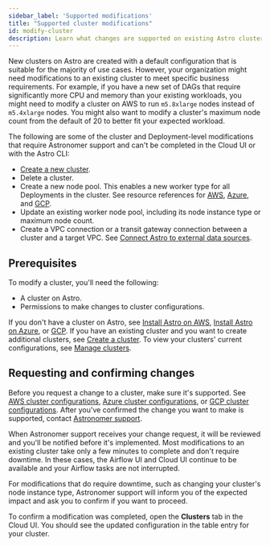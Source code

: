 ```yaml
---
sidebar_label: 'Supported modifications'
title: "Supported cluster modifications"
id: modify-cluster
description: Learn what changes are supported on existing Astro clusters.
---
```


New clusters on Astro are created with a default configuration that is suitable for the majority of use cases. However, your organization might need modifications to an existing cluster to meet specific business requirements. For example, if you have a new set of DAGs that require significantly more CPU and memory than your existing workloads, you might need to modify a cluster on AWS to run `m5.8xlarge` nodes instead of `m5.4xlarge` nodes. You might also want to modify a cluster's maximum node count from the default of 20 to better fit your expected workload.

The following are some of the cluster and Deployment-level modifications that require Astronomer support and can't be completed in the Cloud UI or with the Astro CLI:

- [Create a new cluster](create-cluster.md).
- Delete a cluster.
- Create a new node pool. This enables a new worker type for all Deployments in the cluster. See resource references for [AWS](resource-reference-aws.md#worker-node-pools), [Azure](resource-reference-azure.md#deployment-worker-node-pools), and [GCP](resource-reference-gcp.md#deployment-worker-node-pools).
- Update an existing worker node pool, including its node instance type or maximum node count.
- Create a VPC connection or a transit gateway connection between a cluster and a target VPC. See [Connect Astro to external data sources](https://docs.astronomer.io/astro/category/connect-astro).

## Prerequisites

To modify a cluster, you'll need the following:

- A cluster on Astro.
- Permissions to make changes to cluster configurations.

If you don't have a cluster on Astro, see [Install Astro on AWS](install-aws.md), [Install Astro on Azure](install-azure.md), or [GCP](install-gcp.md). If you have an existing cluster and you want to create additional clusters, see [Create a cluster](create-cluster.md). To view your clusters' current configurations, see [Manage clusters](view-clusters.md).

## Requesting and confirming changes

Before you request a change to a cluster, make sure it's supported. See [AWS cluster configurations](resource-reference-aws.md), [Azure cluster configurations](resource-reference-azure.md), or [GCP cluster configurations](resource-reference-gcp.md). After you've confirmed the change you want to make is supported, contact [Astronomer support](https://cloud.astronomer.io/support).

When Astronomer support receives your change request, it will be reviewed and you'll be notified before it's implemented. Most modifications to an existing cluster take only a few minutes to complete and don't require downtime. In these cases, the Airflow UI and Cloud UI continue to be available and your Airflow tasks are not interrupted.

For modifications that do require downtime, such as changing your cluster's node instance type, Astronomer support will inform you of the expected impact and ask you to confirm if you want to proceed.

To confirm a modification was completed, open the **Clusters** tab in the Cloud UI. You should see the updated configuration in the table entry for your cluster.
